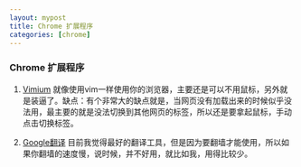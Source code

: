 ```yaml
---
layout: mypost
title: Chrome 扩展程序
categories: [chrome]
---
```


### Chrome 扩展程序

1. [Vimium](https://chrome.google.com/webstore/detail/vimium/dbepggeogbaibhgnhhndojpepiihcmeb) 就像使用vim一样使用你的浏览器，主要还是可以不用鼠标，另外就是装逼了。缺点：有个非常大的缺点就是，当网页没有加载出来的时候似乎没法用，最主要的就是没法切换到其他网页的标签，所以还是要拿起鼠标，手动点击切换标签。

2. [Google翻译](https://chrome.google.com/webstore/detail/google-translate/aapbdbdomjkkjkaonfhkkikfgjllcleb) 目前我觉得最好的翻译工具，但是因为要翻墙才能使用，所以如果你翻墙的速度慢，说时候，并不好用，就比如我，用得比较少。